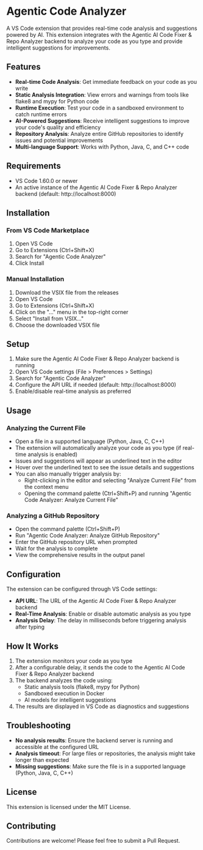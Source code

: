 # Agentic Code Analyzer

A VS Code extension that provides real-time code analysis and suggestions powered by AI. This extension integrates with the Agentic AI Code Fixer & Repo Analyzer backend to analyze your code as you type and provide intelligent suggestions for improvements.

## Features

- **Real-time Code Analysis**: Get immediate feedback on your code as you write
- **Static Analysis Integration**: View errors and warnings from tools like flake8 and mypy for Python code
- **Runtime Execution**: Test your code in a sandboxed environment to catch runtime errors
- **AI-Powered Suggestions**: Receive intelligent suggestions to improve your code's quality and efficiency
- **Repository Analysis**: Analyze entire GitHub repositories to identify issues and potential improvements
- **Multi-language Support**: Works with Python, Java, C, and C++ code

## Requirements

- VS Code 1.60.0 or newer
- An active instance of the Agentic AI Code Fixer & Repo Analyzer backend (default: http://localhost:8000)

## Installation

### From VS Code Marketplace

1. Open VS Code
2. Go to Extensions (Ctrl+Shift+X)
3. Search for "Agentic Code Analyzer"
4. Click Install

### Manual Installation

1. Download the VSIX file from the releases
2. Open VS Code
3. Go to Extensions (Ctrl+Shift+X)
4. Click on the "..." menu in the top-right corner
5. Select "Install from VSIX..."
6. Choose the downloaded VSIX file

## Setup

1. Make sure the Agentic AI Code Fixer & Repo Analyzer backend is running
2. Open VS Code settings (File > Preferences > Settings)
3. Search for "Agentic Code Analyzer"
4. Configure the API URL if needed (default: http://localhost:8000)
5. Enable/disable real-time analysis as preferred

## Usage

### Analyzing the Current File

- Open a file in a supported language (Python, Java, C, C++)
- The extension will automatically analyze your code as you type (if real-time analysis is enabled)
- Issues and suggestions will appear as underlined text in the editor
- Hover over the underlined text to see the issue details and suggestions
- You can also manually trigger analysis by:
  - Right-clicking in the editor and selecting "Analyze Current File" from the context menu
  - Opening the command palette (Ctrl+Shift+P) and running "Agentic Code Analyzer: Analyze Current File"

### Analyzing a GitHub Repository

- Open the command palette (Ctrl+Shift+P)
- Run "Agentic Code Analyzer: Analyze GitHub Repository"
- Enter the GitHub repository URL when prompted
- Wait for the analysis to complete
- View the comprehensive results in the output panel

## Configuration

The extension can be configured through VS Code settings:

- **API URL**: The URL of the Agentic AI Code Fixer & Repo Analyzer backend
- **Real-Time Analysis**: Enable or disable automatic analysis as you type
- **Analysis Delay**: The delay in milliseconds before triggering analysis after typing

## How It Works

1. The extension monitors your code as you type
2. After a configurable delay, it sends the code to the Agentic AI Code Fixer & Repo Analyzer backend
3. The backend analyzes the code using:
   - Static analysis tools (flake8, mypy for Python)
   - Sandboxed execution in Docker
   - AI models for intelligent suggestions
4. The results are displayed in VS Code as diagnostics and suggestions

## Troubleshooting

- **No analysis results**: Ensure the backend server is running and accessible at the configured URL
- **Analysis timeout**: For large files or repositories, the analysis might take longer than expected
- **Missing suggestions**: Make sure the file is in a supported language (Python, Java, C, C++)

## License

This extension is licensed under the MIT License.

## Contributing

Contributions are welcome! Please feel free to submit a Pull Request.